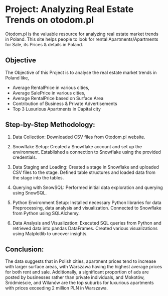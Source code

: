 # Project: Analyzing Real Estate Trends on otodom.pl
Otodom.pl is the valuable resource for analyzing real estate market trends in Poland. 
This site helps people to look for rental Apartments/Apartments for Sale, its Prices & details in Poland.

## Objective
The Objective of this Project is to analyse the real estate market trends in Poland like, 
* Average RentalPrice in various cities,
* Average SalePrice in various cities,
* Average RentalPrice based on Surface Area
* Contribution of Business & Private Advertisements
* Top 3 Luxurious Apartments in Capital city

## Step-by-Step Methodology:

1. Data Collection: 
  Downloaded CSV files from Otodom.pl website.

2. Snowflake Setup:
  Created a Snowflake account and set up the environment.
  Established a connection to Snowflake using the provided credentials.

3. Data Staging and Loading:
  Created a stage in Snowflake and uploaded CSV files to the stage.
  Defined table structures and loaded data from the stage into the tables.

4. Querying with SnowSQL:
  Performed initial data exploration and querying using SnowSQL.

5. Python Environment Setup:
  Installed necessary Python libraries for data Preprocessing, data analysis and visualization.
  Connected to Snowflake from Python using SQLAlchemy.

6. Data Analysis and Visualization:
  Executed SQL queries from Python and retrieved data into pandas DataFrames.
  Created various visualizations using Matplotlib to uncover insights.

## Conclusion:
The data suggests that in Polish cities, apartment prices tend to increase with larger surface areas, with Warszawa having the highest average prices for both rent and sale. Additionally, a significant proportion of ads are posted by businesses rather than private individuals, and Mokotów, Śródmieście, and Wilanów are the top suburbs for luxurious apartments with prices exceeding 2 million PLN in Warszawa.

